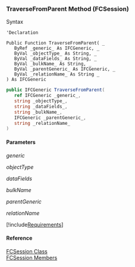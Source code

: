 ﻿### TraverseFromParent Method (FCSession)

Syntax

```vbnet
'Declaration

Public Function TraverseFromParent( _
   ByRef _generic_ As IFCGeneric, _
   ByVal _objectType_ As String, _
   ByVal _dataFields_ As String, _
   ByVal _bulkName_ As String, _
   ByVal _parentGeneric_ As IFCGeneric, _
   ByVal _relationName_ As String _
) As IFCGeneric
```

```csharp
public IFCGeneric TraverseFromParent( 
   ref IFCGeneric _generic_,
   string _objectType_,
   string _dataFields_,
   string _bulkName_,
   IFCGeneric _parentGeneric_,
   string _relationName_
)
```

#### Parameters

_generic_

_objectType_

_dataFields_

_bulkName_

_parentGeneric_

_relationName_

[!include[Requirements](../partials/requirements.md)]

#### Reference

[FCSession Class](FChoice.Foundation.Clarify.Compatibility~FChoice.Foundation.Clarify.Compatibility.FCSession.md)  
[FCSession Members](FChoice.Foundation.Clarify.Compatibility~FChoice.Foundation.Clarify.Compatibility.FCSession_members.md)